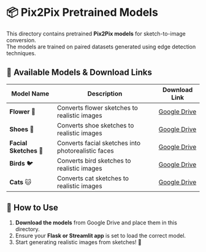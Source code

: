 # 📦 Pix2Pix Pretrained Models  

This directory contains pretrained **Pix2Pix models** for sketch-to-image conversion.  
The models are trained on paired datasets generated using edge detection techniques.  

## 📌 Available Models & Download Links  

| Model Name         | Description                                      | Download Link |
|--------------------|--------------------------------------------------|--------------|
| **Flower** 🌸     | Converts flower sketches to realistic images     | [Google Drive](https://drive.google.com/drive/folders/1g1bHztIZ0pRJIh1-gCQm5qwsJ_mAi371) |
| **Shoes** 👟      | Converts shoe sketches to realistic images       | [Google Drive](https://drive.google.com/drive/folders/1g1bHztIZ0pRJIh1-gCQm5qwsJ_mAi371) |
| **Facial Sketches** 🧑 | Converts facial sketches into photorealistic faces | [Google Drive](https://drive.google.com/drive/folders/1g1bHztIZ0pRJIh1-gCQm5qwsJ_mAi371) |
| **Birds** 🐦      | Converts bird sketches to realistic images       | [Google Drive](https://drive.google.com/drive/folders/1g1bHztIZ0pRJIh1-gCQm5qwsJ_mAi371) |
| **Cats** 🐱       | Converts cat sketches to realistic images        | [Google Drive](https://drive.google.com/drive/folders/1g1bHztIZ0pRJIh1-gCQm5qwsJ_mAi371) |

## 🔗 How to Use  

1. **Download the models** from Google Drive and place them in this directory.  
2. Ensure your **Flask or Streamlit app** is set to load the correct model.  
3. Start generating realistic images from sketches! 🚀  
